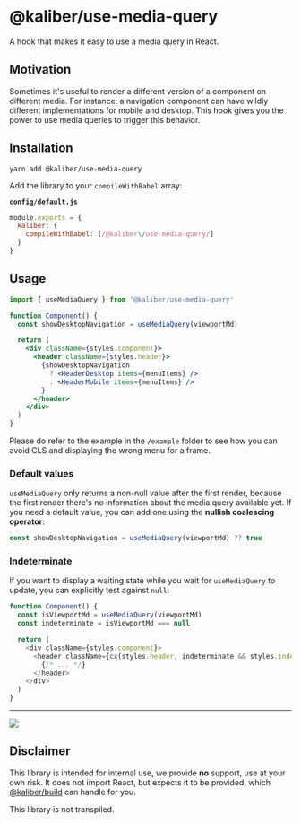 # @kaliber/use-media-query
A hook that makes it easy to use a media query in React.

## Motivation
Sometimes it's useful to render a different version of a component on different media. For instance: a navigation component can have wildly different implementations for mobile and desktop. This hook gives you the power to use media queries to trigger this behavior.

## Installation

```
yarn add @kaliber/use-media-query
```

Add the library to your `compileWithBabel` array:

__`config/default.js`__
```js
module.exports = {
  kaliber: {
    compileWithBabel: [/@kaliber\/use-media-query/]
  }
}
```

## Usage

```jsx
import { useMediaQuery } from '@kaliber/use-media-query'

function Component() {
  const showDesktopNavigation = useMediaQuery(viewportMd)

  return (
    <div className={styles.component}>
      <header className={styles.header}>
        {showDesktopNavigation
          ? <HeaderDesktop items={menuItems} />
          : <HeaderMobile items={menuItems} />
        }
      </header>
    </div>
  )
}
```

Please do refer to the example in the `/example` folder to see how you can avoid CLS and displaying the wrong menu for a frame.

### Default values

`useMediaQuery` only returns a non-null value after the first render, because the first render there's no information about the media query available yet. If you need a default value, you can add one using the __nullish coalescing operator__:

```js
const showDesktopNavigation = useMediaQuery(viewportMd) ?? true
```

### Indeterminate

If you want to display a waiting state while you wait for `useMediaQuery` to update, you can explicitly test against `null`:

```js
function Component() {
  const isViewportMd = useMediaQuery(viewportMd)
  const indeterminate = isViewportMd === null

  return (
    <div className={styles.component}>
      <header className={cx(styles.header, indeterminate && styles.indeterminate)}>
        {/* ... */}
      </header>
    </div>
  )
}
```

---

![](https://media.giphy.com/media/3yjYqt6EosROH9ZwFX/giphy.gif)

## Disclaimer
This library is intended for internal use, we provide __no__ support, use at your own risk. It does not import React, but expects it to be provided, which [@kaliber/build](https://kaliberjs.github.io/build/) can handle for you.

This library is not transpiled.
